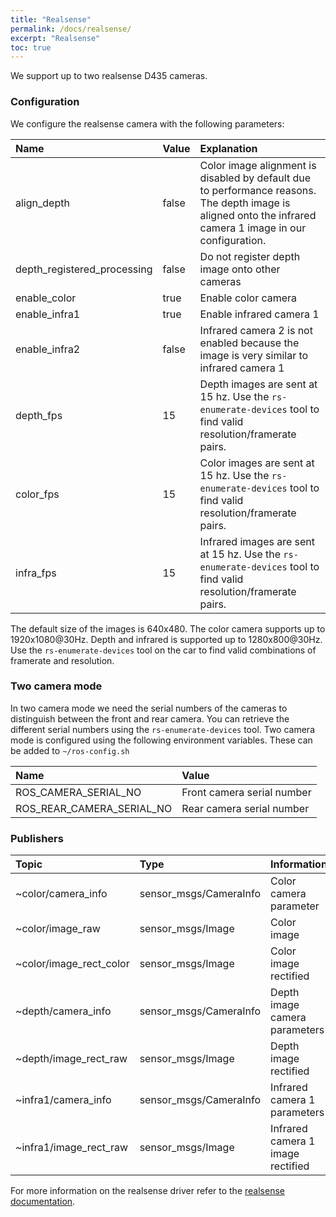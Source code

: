 ```yaml
---
title: "Realsense"
permalink: /docs/realsense/
excerpt: "Realsense"
toc: true
---
```

We support up to two realsense D435 cameras.
### Configuration
We configure the realsense camera with the following parameters:

| Name                        | Value | Explanation                                                                                                                                                |
|:----------------------------|:------|:-----------------------------------------------------------------------------------------------------------------------------------------------------------|
| align_depth                 | false | Color image alignment is disabled by default due to performance reasons. The depth image is aligned onto the infrared camera 1 image in our configuration. |
| depth_registered_processing | false | Do not register depth image onto other cameras                                                                                                             |
| enable_color                | true  | Enable color camera                                                                                                                                        |
| enable_infra1               | true  | Enable infrared camera 1                                                                                                                                   |
| enable_infra2               | false | Infrared camera 2 is not enabled because the image is very similar to infrared camera 1                                                                    |
| depth_fps                   | 15    | Depth images are sent at 15 hz. Use the `rs-enumerate-devices` tool to find valid resolution/framerate pairs.                                              |
| color_fps                   | 15    | Color images are sent at 15 hz. Use the `rs-enumerate-devices` tool to find valid resolution/framerate pairs.                                              |
| infra_fps                   | 15    | Infrared images are sent at 15 hz. Use the `rs-enumerate-devices` tool to find valid resolution/framerate pairs.                                           |

The default size of the images is 640x480. The color camera supports up to 1920x1080@30Hz. Depth and infrared is supported up to 1280x800@30Hz. Use the `rs-enumerate-devices` tool on the car to find valid combinations of framerate and resolution.

### Two camera mode
In two camera mode we need the serial numbers of the cameras to distinguish between the front and rear camera. You can retrieve the different serial numbers using the `rs-enumerate-devices` tool. Two camera mode is configured using the following environment variables. These can be added to `~/ros-config.sh`

| Name                      | Value                      |
|:--------------------------|:---------------------------|
| ROS_CAMERA_SERIAL_NO      | Front camera serial number |
| ROS_REAR_CAMERA_SERIAL_NO | Rear camera serial number  |

### Publishers

| Topic                   | Type                   | Information                       |
|:------------------------|:-----------------------|:----------------------------------|
| ~color/camera_info      | sensor_msgs/CameraInfo | Color camera parameter            |
| ~color/image_raw        | sensor_msgs/Image      | Color image                       |
| ~color/image_rect_color | sensor_msgs/Image      | Color image rectified             |
| ~depth/camera_info      | sensor_msgs/CameraInfo | Depth image camera parameters     |
| ~depth/image_rect_raw   | sensor_msgs/Image      | Depth image rectified             |
| ~infra1/camera_info     | sensor_msgs/CameraInfo | Infrared camera 1 parameters      |
| ~infra1/image_rect_raw  | sensor_msgs/Image      | Infrared camera 1 image rectified |

For more information on the realsense driver refer to the [realsense documentation](https://github.com/IntelRealSense/realsense-ros).
